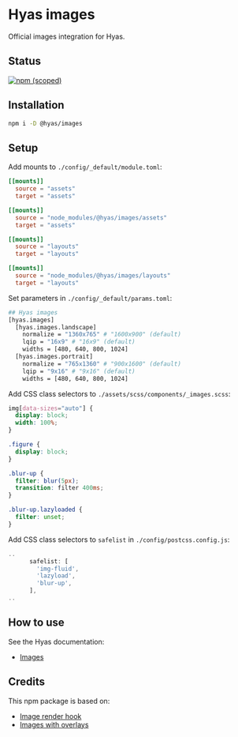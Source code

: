 # Hyas images

Official images integration for Hyas.

## Status

[![npm (scoped)](https://img.shields.io/npm/v/@hyas/images?style=flat-square)](https://www.npmjs.com/package/@hyas/images)

## Installation

```bash
npm i -D @hyas/images
```

## Setup

Add mounts to `./config/_default/module.toml`:

```toml
[[mounts]]
  source = "assets"
  target = "assets"

[[mounts]]
  source = "node_modules/@hyas/images/assets"
  target = "assets"

[[mounts]]
  source = "layouts"
  target = "layouts"

[[mounts]]
  source = "node_modules/@hyas/images/layouts"
  target = "layouts"
```

Set parameters in `./config/_default/params.toml`:

```bash
## Hyas images
[hyas.images]
  [hyas.images.landscape]
    normalize = "1360x765" # "1600x900" (default)
    lqip = "16x9" # "16x9" (default)
    widths = [480, 640, 800, 1024]
  [hyas.images.portrait]
    normalize = "765x1360" # "900x1600" (default)
    lqip = "9x16" # "9x16" (default)
    widths = [480, 640, 800, 1024]
```

Add CSS class selectors to `./assets/scss/components/_images.scss`:

```scss
img[data-sizes="auto"] {
  display: block;
  width: 100%;
}

.figure {
  display: block;
}

.blur-up {
  filter: blur(5px);
  transition: filter 400ms;
}

.blur-up.lazyloaded {
  filter: unset;
}
```

Add CSS class selectors to `safelist` in `./config/postcss.config.js`:

```js
..
      safelist: [
        'img-fluid',
        'lazyload',
        'blur-up',
      ],
..
```

## How to use

See the Hyas documentation:

- [Images](https://images.gethyas.com/)


## Credits

This npm package is based on:

- [Image render hook](https://www.veriphor.com/articles/link-and-image-render-hooks/#image-render-hook)
- [Images with overlays](https://www.veriphor.com/articles/images-with-overlays/)
